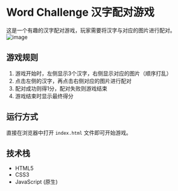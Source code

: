 # Word Challenge 汉字配对游戏

这是一个有趣的汉字配对游戏，玩家需要将汉字与对应的图片进行配对。
![image](https://github.com/user-attachments/assets/b2f51840-0203-48a6-a449-839b6994cc47)

## 游戏规则

1. 游戏开始时，左侧显示3个汉字，右侧显示对应的图片（顺序打乱）
2. 点击左侧的汉字，再点击右侧对应的图片进行配对
3. 配对成功则得1分，配对失败则游戏结束
4. 游戏结束时显示最终得分

## 运行方式

直接在浏览器中打开 `index.html` 文件即可开始游戏。

## 技术栈

- HTML5
- CSS3
- JavaScript (原生) 
